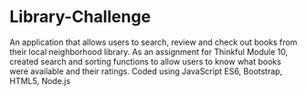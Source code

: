 # Library-Challenge
An application that allows users to search, review and check out books from their local neighborhood library. 
As an assignment for Thinkful Module 10, created search and sorting functions to allow users to know what books were available and their ratings.
Coded using JavaScript ES6, Bootstrap, HTML5, Node.js 

